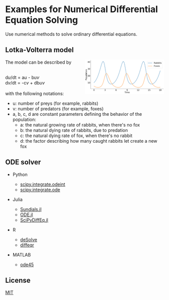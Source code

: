# Examples for Numerical Differential Equation Solving
Use numerical methods to solve ordinary differential equations.
## Lotka-Volterra model
<img align="right" src="./population.png" width=50%>
The model can be described by<br><br>

d*u*/dt = a*u* - b*u*_v_<br>
d*v*/dt = -c*v* + db*u*_v_<br>
<br>
with the following notations:
- u: number of preys (for example, rabbits)
- v: number of predators (for example, foxes)
- a, b, c, d are constant parameters defining the behavior of the population:
    - a: the natural growing rate of rabbits, when there's no fox
    - b: the natural dying rate of rabbits, due to predation
    - c: the natural dying rate of fox, when there's no rabbit
    - d: the factor describing how many caught rabbits let create a new fox

## ODE solver
- Python
    - [scipy.integrate.odeint](https://docs.scipy.org/doc/scipy/reference/generated/scipy.integrate.odeint.html)
    - [scipy.integrate.ode](https://docs.scipy.org/doc/scipy/reference/generated/scipy.integrate.ode.html)

- Julia
    - [Sundials.jl](https://github.com/JuliaDiffEq/Sundials.jl)
    - [ODE.jl](https://github.com/JuliaDiffEq/ODE.jl)
    - [SciPyDiffEq.jl](https://github.com/JuliaDiffEq/SciPyDiffEq.jl)

- R
    - [deSolve](https://cran.r-project.org/web/packages/deSolve/index.html)
    - [diffeqr](https://github.com/JuliaDiffEq/diffeqr)
    
- MATLAB
    - [ode45](https://jp.mathworks.com/help/matlab/ref/ode45.html?lang=en)

## License
[MIT](/LICENSE)